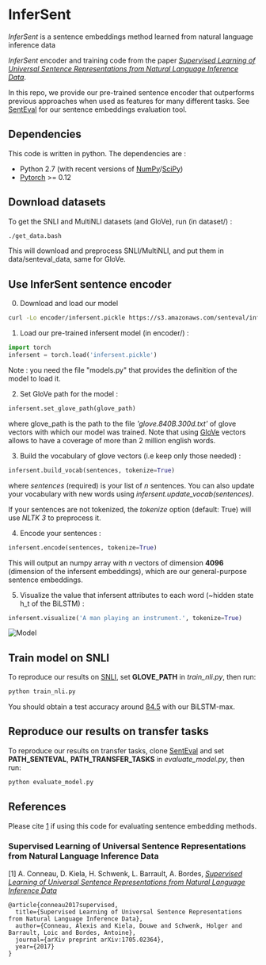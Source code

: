 # InferSent
*InferSent* is a sentence embeddings method learned from natural language inference data 

*InferSent* encoder and training code from the paper [*Supervised Learning of Universal Sentence Representations from Natural Language Inference Data*](https://arxiv.org/abs/1705.02364).

In this repo, we provide our pre-trained sentence encoder that outperforms previous approaches when used as features for many different tasks. See [SentEval](https://github.com/aconneau/SentEval) for our sentence embeddings evaluation tool.

## Dependencies

This code is written in python. The dependencies are :

* Python 2.7 (with recent versions of [NumPy](http://www.numpy.org/)/[SciPy](http://www.scipy.org/))
* [Pytorch](http://pytorch.org/) >= 0.12

## Download datasets
To get the SNLI and MultiNLI datasets (and GloVe), run (in dataset/) :
```bash
./get_data.bash
```
This will download and preprocess SNLI/MultiNLI, and put them in data/senteval_data, same for GloVe.


## Use InferSent sentence encoder
0) Download and load our model
```bash
curl -Lo encoder/infersent.pickle https://s3.amazonaws.com/senteval/infersent/infersent.pickle
```

1) Load our pre-trained infersent model (in encoder/) :
```python
import torch
infersent = torch.load('infersent.pickle')
```
Note : you need the file "models.py" that provides the definition of the model to load it.

2) Set GloVe path for the model : 
```python
infersent.set_glove_path(glove_path)
```
where glove_path is the path to the file *'glove.840B.300d.txt'* of glove vectors with which our model was trained. Note that using [GloVe](https://nlp.stanford.edu/projects/glove/) vectors allows to have a coverage of more than 2 million english words.


3) Build the vocabulary of glove vectors (i.e keep only those needed) : 
```python
infersent.build_vocab(sentences, tokenize=True)
```
where *sentences* (required) is your list of *n* sentences. You can also update your vocabulary with new words using *infersent.update_vocab(sentences)*.

If your sentences are not tokenized, the *tokenize* option (default: True) will use *NLTK 3* to preprocess it.

4) Encode your sentences :
```python
infersent.encode(sentences, tokenize=True)
```
This will output an numpy array with *n* vectors of dimension **4096** (dimension of the infersent embeddings), which are our general-purpose sentence embeddings.

5) Visualize the value that infersent attributes to each word (~hidden state h_t of the BiLSTM) :
```python
infersent.visualize('A man playing an instrument.', tokenize=True)
```

![Model](https://s3.amazonaws.com/senteval/infersent/visualization.png)


## Train model on SNLI
To reproduce our results on [SNLI](https://nlp.stanford.edu/projects/snli/), set **GLOVE_PATH** in *train_nli.py*, then run:
```bash
python train_nli.py
```
You should obtain a test accuracy around [84.5](https://nlp.stanford.edu/projects/snli/) with our BiLSTM-max.

## Reproduce our results on transfer tasks
To reproduce our results on transfer tasks, clone [SentEval](https://github.com/aconneau/SentEval) and set **PATH_SENTEVAL**, **PATH_TRANSFER_TASKS** in *evaluate_model.py*, then run:
```bash
python evaluate_model.py
```

## References

Please cite [1](https://arxiv.org/abs/1705.02364) if using this code for evaluating sentence embedding methods.

### Supervised Learning of Universal Sentence Representations from Natural Language Inference Data

[1] A. Conneau, D. Kiela, H. Schwenk, L. Barrault, A. Bordes, [*Supervised Learning of Universal Sentence Representations from Natural Language Inference Data*](https://arxiv.org/abs/1705.02364)

```
@article{conneau2017supervised,
  title={Supervised Learning of Universal Sentence Representations from Natural Language Inference Data},
  author={Conneau, Alexis and Kiela, Douwe and Schwenk, Holger and Barrault, Loic and Bordes, Antoine},
  journal={arXiv preprint arXiv:1705.02364},
  year={2017}
}
```